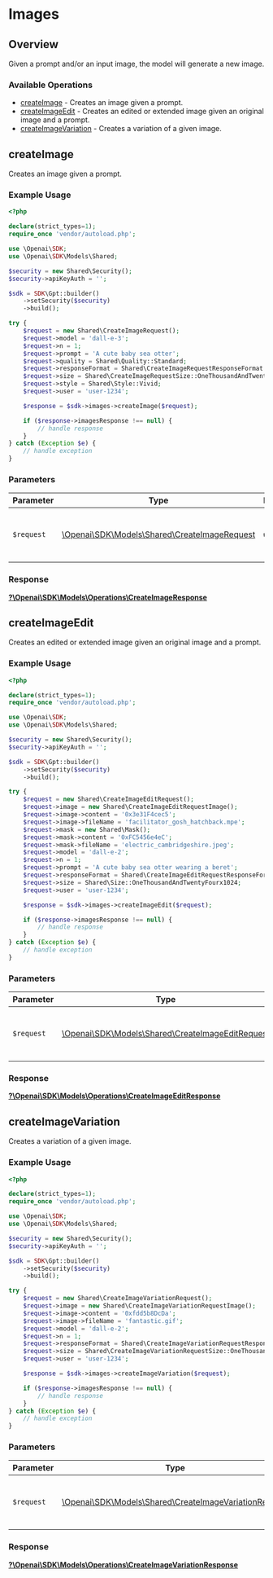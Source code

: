 # Images


## Overview

Given a prompt and/or an input image, the model will generate a new image.

### Available Operations

* [createImage](#createimage) - Creates an image given a prompt.
* [createImageEdit](#createimageedit) - Creates an edited or extended image given an original image and a prompt.
* [createImageVariation](#createimagevariation) - Creates a variation of a given image.

## createImage

Creates an image given a prompt.

### Example Usage

```php
<?php

declare(strict_types=1);
require_once 'vendor/autoload.php';

use \Openai\SDK;
use \Openai\SDK\Models\Shared;

$security = new Shared\Security();
$security->apiKeyAuth = '';

$sdk = SDK\Gpt::builder()
    ->setSecurity($security)
    ->build();

try {
    $request = new Shared\CreateImageRequest();
    $request->model = 'dall-e-3';
    $request->n = 1;
    $request->prompt = 'A cute baby sea otter';
    $request->quality = Shared\Quality::Standard;
    $request->responseFormat = Shared\CreateImageRequestResponseFormat::Url;
    $request->size = Shared\CreateImageRequestSize::OneThousandAndTwentyFourx1024;
    $request->style = Shared\Style::Vivid;
    $request->user = 'user-1234';

    $response = $sdk->images->createImage($request);

    if ($response->imagesResponse !== null) {
        // handle response
    }
} catch (Exception $e) {
    // handle exception
}
```

### Parameters

| Parameter                                                                                 | Type                                                                                      | Required                                                                                  | Description                                                                               |
| ----------------------------------------------------------------------------------------- | ----------------------------------------------------------------------------------------- | ----------------------------------------------------------------------------------------- | ----------------------------------------------------------------------------------------- |
| `$request`                                                                                | [\Openai\SDK\Models\Shared\CreateImageRequest](../../Models/Shared/CreateImageRequest.md) | :heavy_check_mark:                                                                        | The request object to use for the request.                                                |


### Response

**[?\Openai\SDK\Models\Operations\CreateImageResponse](../../Models/Operations/CreateImageResponse.md)**


## createImageEdit

Creates an edited or extended image given an original image and a prompt.

### Example Usage

```php
<?php

declare(strict_types=1);
require_once 'vendor/autoload.php';

use \Openai\SDK;
use \Openai\SDK\Models\Shared;

$security = new Shared\Security();
$security->apiKeyAuth = '';

$sdk = SDK\Gpt::builder()
    ->setSecurity($security)
    ->build();

try {
    $request = new Shared\CreateImageEditRequest();
    $request->image = new Shared\CreateImageEditRequestImage();
    $request->image->content = '0x3e31F4cec5';
    $request->image->fileName = 'facilitator_gosh_hatchback.mpe';
    $request->mask = new Shared\Mask();
    $request->mask->content = '0xFC5456e4eC';
    $request->mask->fileName = 'electric_cambridgeshire.jpeg';
    $request->model = 'dall-e-2';
    $request->n = 1;
    $request->prompt = 'A cute baby sea otter wearing a beret';
    $request->responseFormat = Shared\CreateImageEditRequestResponseFormat::Url;
    $request->size = Shared\Size::OneThousandAndTwentyFourx1024;
    $request->user = 'user-1234';

    $response = $sdk->images->createImageEdit($request);

    if ($response->imagesResponse !== null) {
        // handle response
    }
} catch (Exception $e) {
    // handle exception
}
```

### Parameters

| Parameter                                                                                         | Type                                                                                              | Required                                                                                          | Description                                                                                       |
| ------------------------------------------------------------------------------------------------- | ------------------------------------------------------------------------------------------------- | ------------------------------------------------------------------------------------------------- | ------------------------------------------------------------------------------------------------- |
| `$request`                                                                                        | [\Openai\SDK\Models\Shared\CreateImageEditRequest](../../Models/Shared/CreateImageEditRequest.md) | :heavy_check_mark:                                                                                | The request object to use for the request.                                                        |


### Response

**[?\Openai\SDK\Models\Operations\CreateImageEditResponse](../../Models/Operations/CreateImageEditResponse.md)**


## createImageVariation

Creates a variation of a given image.

### Example Usage

```php
<?php

declare(strict_types=1);
require_once 'vendor/autoload.php';

use \Openai\SDK;
use \Openai\SDK\Models\Shared;

$security = new Shared\Security();
$security->apiKeyAuth = '';

$sdk = SDK\Gpt::builder()
    ->setSecurity($security)
    ->build();

try {
    $request = new Shared\CreateImageVariationRequest();
    $request->image = new Shared\CreateImageVariationRequestImage();
    $request->image->content = '0xfdd5b8DcDa';
    $request->image->fileName = 'fantastic.gif';
    $request->model = 'dall-e-2';
    $request->n = 1;
    $request->responseFormat = Shared\CreateImageVariationRequestResponseFormat::Url;
    $request->size = Shared\CreateImageVariationRequestSize::OneThousandAndTwentyFourx1024;
    $request->user = 'user-1234';

    $response = $sdk->images->createImageVariation($request);

    if ($response->imagesResponse !== null) {
        // handle response
    }
} catch (Exception $e) {
    // handle exception
}
```

### Parameters

| Parameter                                                                                                   | Type                                                                                                        | Required                                                                                                    | Description                                                                                                 |
| ----------------------------------------------------------------------------------------------------------- | ----------------------------------------------------------------------------------------------------------- | ----------------------------------------------------------------------------------------------------------- | ----------------------------------------------------------------------------------------------------------- |
| `$request`                                                                                                  | [\Openai\SDK\Models\Shared\CreateImageVariationRequest](../../Models/Shared/CreateImageVariationRequest.md) | :heavy_check_mark:                                                                                          | The request object to use for the request.                                                                  |


### Response

**[?\Openai\SDK\Models\Operations\CreateImageVariationResponse](../../Models/Operations/CreateImageVariationResponse.md)**

